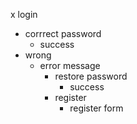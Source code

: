 x login
* corrrect password
	* success
* wrong
	* error message
		* restore password
			* success
		* register
			* register form